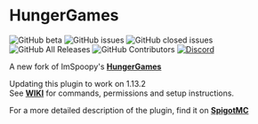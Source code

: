 # HungerGames
![GitHub beta](https://img.shields.io/github/release-pre/ShaneBeeTK/HungerGames.svg?style=for-the-badge)
![GitHub issues](https://img.shields.io/github/issues-raw/ShaneBeeTK/HungerGames.svg?style=for-the-badge)
![GitHub closed issues](https://img.shields.io/github/issues-closed-raw/ShaneBeeTK/HungerGames.svg?style=for-the-badge)
![GitHub All Releases](https://img.shields.io/github/downloads/ShaneBeeTK/HungerGames/total.svg?style=for-the-badge)
![GitHub Contributors](https://img.shields.io/github/contributors/ShaneBeeTK/HungerGames.svg?style=for-the-badge)
[![Discord](https://img.shields.io/discord/425192525091831808.svg?style=for-the-badge)](https://discordapp.com/invite/km3UF8Q)



A new fork of ImSpoopy's [**HungerGames**](https://github.com/ImSpoopy/Hungergames)

Updating this plugin to work on 1.13.2  
See [**WIKI**](https://github.com/ShaneBeeTK/HungerGames/wiki) for commands, permissions and setup instructions.

For a more detailed description of the plugin, find it on [**SpigotMC**](https://www.spigotmc.org/resources/hungergames.65942/)
